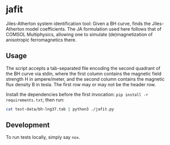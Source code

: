 # jafit

Jiles-Atherton system identification tool: Given a BH curve, finds the Jiles-Atherton model coefficients.
The JA formulation used here follows that of COMSOL Multiphysics,
allowing one to simulate (de)magnetization of anisotropic ferromagnetics there.

## Usage

The script accepts a tab-separated file encoding the second quadrant of the BH curve via stdin,
where the first column contains the magnetic field strength H in ampere/meter,
and the second column contains the magnetic flux density B in tesla.
The first row may or may not be the header row.

Install the dependencies before the first invocation: `pip install -r requirements.txt`;
then run:

```bash
cat test-data/bh-lng37.tab | python3 ./jafit.py
```

## Development

To run tests locally, simply say `nox`.
